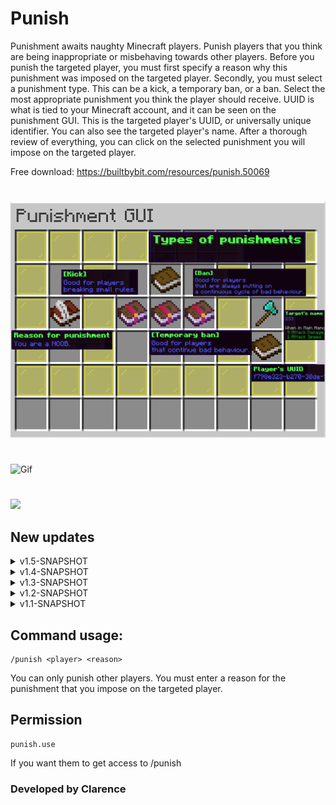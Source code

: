  # Punish
Punishment awaits naughty Minecraft players. Punish players that you think are being inappropriate or misbehaving towards other players. Before you punish the targeted player, you must first specify a reason why this punishment was imposed on the targeted player. Secondly, you must select a punishment type. This can be a kick, a temporary ban, or a ban. Select the most appropriate punishment you think the player should receive. UUID is what is tied to your Minecraft account, and it can be seen on the punishment GUI. This is the targeted player's UUID, or universally unique identifier. You can also see the targeted player's name. After a thorough review of everything, you can click on the selected punishment you will impose on the targeted player.

Free download: https://builtbybit.com/resources/punish.50069
#
![](https://raw.githubusercontent.com/PositionV2024/Punish/main/Screenshots/Main%20screenshot.png "Plugin picture")
#
![](https://github.com/PositionV2024/Punish/blob/main/Gif/Main.gif "Gif")
#
[![](https://img.youtube.com/vi/WIT9Etq-qts/0.jpg)](https://www.youtube.com/watch?v=WIT9Etq-qts "YouTube video")

## New updates
<details>
    <summary>v1.5-SNAPSHOT</summary>
    In this update, I have made a way to lookup punished players UUID that is in the configuration file. I have also change the auto-tab-completion. There is also new commands /punish version and /punish lookup <UUID>
    </details>
<details>
    <summary>v1.4-SNAPSHOT</summary>
    In this update, I have integated a system where it will ask you to download the latest version of the plugin if you are on an older version. There is also some changes in the information structure in the configuration file. More suggested reason on why a player might get punish.
</details>
<details>
    <summary>v1.3-SNAPSHOT</summary>
    In this update, I have enhanced the information that is stored to the configuration file. Players that were punished once or multiple times, will be shown to the configuration file. It will not delete the data that was stored in the configuration file even after the punished player is back on the server.
    https://youtu.be/RU1uzAHubz4
</details>
<details> 
    <summary>v1.2-SNAPSHOT</summary>
    In this update, I have adjusted the size of the punishment GUI. I have also create a configuration file to store in banned player's UUID. The configuration file will not allow copies of banned player's UUID 
    https://www.youtube.com/watch?v=gRA8qIQiba8
</details>
<details>
    <summary>v1.1-SNAPSHOT</summary>
    In this update, I have added a tab completion to suggest to you some of the common reasons why a player might get punished for.
    https://youtu.be/N6Qjf84nf14
</details>

## Command usage:
    /punish <player> <reason>
  
   You can only punish other players. 
    You must enter a reason for the punishment that you impose on the targeted player.
## Permission
    punish.use
If you want them to get access to /punish
### Developed by Clarence
